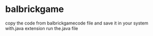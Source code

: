 # balbrickgame
copy the code from balbrickgamecode file and save it in your system with.java extension
run the.java file
